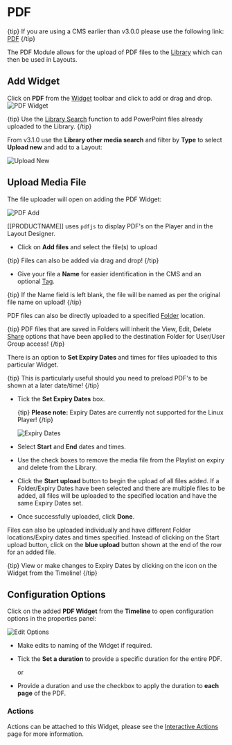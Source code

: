 <!--toc=widgets-->

# PDF

{tip}
If you are using a CMS earlier than v3.0.0 please use the following link: [PDF](media_module_pdf_2.html)
{/tip}

The PDF Module allows for the upload of PDF files to the [Library](media_library.html) which can then be used in Layouts.

## Add Widget

Click on **PDF** from the [Widget](layouts_widgets.html) toolbar and click to add or drag and drop. ![PDF Widget](img/v2_media_pdf_widget.png)

{tip}
Use the [Library Search](layouts_library_search.html) function to add PowerPoint files already uploaded to the Library.
{/tip}


From v3.1.0 use the **Library other media search** and filter by **Type** to select **Upload new** and add to a Layout:

![Upload New](img/v3.1_media_pdf_uploadnew.png)

## Upload Media File

The file uploader will open on adding the PDF Widget:

![PDF Add](img/v3_media_pdf_upload.png)

[[PRODUCTNAME]] uses `pdfjs` to display PDF's on the Player and in the Layout Designer.

- Click on **Add files** and select the file(s) to upload

{tip}
Files can also be added via drag and drop!
{/tip}

- Give your file a **Name** for easier identification in the CMS and an optional [Tag](tour_tags.html).

{tip}
If the Name field is left blank, the file will be named as per the original file name on upload!
{/tip}

PDF files can also be directly uploaded to a specified [Folder](tour_folders.html) location.

{tip}
PDF files that are saved in Folders will inherit the View, Edit, Delete [Share](users_features_and_sharing.html) options that have been applied to the destination Folder for User/User Group access!
{/tip}

There is an option to **Set Expiry Dates** and times for files uploaded to this particular Widget.

{tip}
This is particularly useful should you need to preload PDF's to be shown at a later date/time!
{/tip}

- Tick the **Set Expiry Dates** box.

  {tip}
  **Please note:** Expiry Dates are currently not supported for the Linux Player!
  {/tip}

  ![Expiry Dates](img\v3_media_pdf_expiry_dates.png)

- Select **Start** and **End** dates and times.
- Use the check boxes to remove the media file from the Playlist on expiry and delete from the Library.


- Click the **Start upload** button to begin the upload of all files added. If a Folder/Expiry Dates have been selected and there are multiple files to be added, all files will be uploaded to the specified location and have the same Expiry Dates set.
- Once successfully uploaded, click **Done**.

Files can also be uploaded individually and have different Folder locations/Expiry dates and times specified.
Instead of clicking on the Start upload button, click on the **blue upload** button shown at the end of the row for an added file. 

{tip}
View or make changes to Expiry Dates by clicking on the icon on the Widget from the Timeline!
{/tip}

## Configuration Options

Click on the added **PDF  Widget** from the **Timeline** to open configuration options in the properties panel:

![Edit Options](img/v3.1_media_pdf_edit_options.png)

- Make edits to naming of the Widget if required.

- Tick the **Set a duration** to provide a specific duration for the entire PDF.

  or

- Provide a duration and use the checkbox to apply the duration to **each page** of the PDF.

### Actions

Actions can be attached to this Widget, please see the [Interactive Actions](layouts_interactive_actions.html) page for more information.